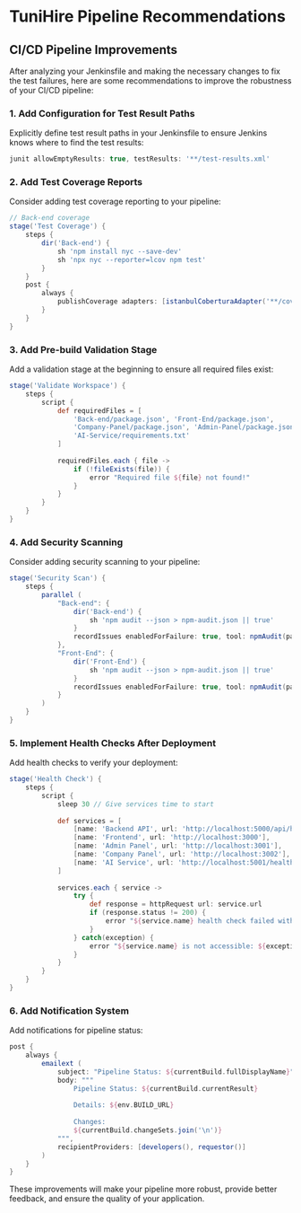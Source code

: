 # TuniHire Pipeline Recommendations

## CI/CD Pipeline Improvements

After analyzing your Jenkinsfile and making the necessary changes to fix the test failures, here are some recommendations to improve the robustness of your CI/CD pipeline:

### 1. Add Configuration for Test Result Paths

Explicitly define test result paths in your Jenkinsfile to ensure Jenkins knows where to find the test results:

```groovy
junit allowEmptyResults: true, testResults: '**/test-results.xml'
```

### 2. Add Test Coverage Reports

Consider adding test coverage reporting to your pipeline:

```groovy
// Back-end coverage
stage('Test Coverage') {
    steps {
        dir('Back-end') {
            sh 'npm install nyc --save-dev'
            sh 'npx nyc --reporter=lcov npm test'
        }
    }
    post {
        always {
            publishCoverage adapters: [istanbulCoberturaAdapter('**/coverage/cobertura-coverage.xml')]
        }
    }
}
```

### 3. Add Pre-build Validation Stage

Add a validation stage at the beginning to ensure all required files exist:

```groovy
stage('Validate Workspace') {
    steps {
        script {
            def requiredFiles = [
                'Back-end/package.json', 'Front-End/package.json',
                'Company-Panel/package.json', 'Admin-Panel/package.json',
                'AI-Service/requirements.txt'
            ]
            
            requiredFiles.each { file ->
                if (!fileExists(file)) {
                    error "Required file ${file} not found!"
                }
            }
        }
    }
}
```

### 4. Add Security Scanning

Consider adding security scanning to your pipeline:

```groovy
stage('Security Scan') {
    steps {
        parallel (
            "Back-end": {
                dir('Back-end') {
                    sh 'npm audit --json > npm-audit.json || true'
                }
                recordIssues enabledForFailure: true, tool: npmAudit(pattern: '**/npm-audit.json')
            },
            "Front-End": {
                dir('Front-End') {
                    sh 'npm audit --json > npm-audit.json || true'
                }
                recordIssues enabledForFailure: true, tool: npmAudit(pattern: '**/npm-audit.json')
            }
        )
    }
}
```

### 5. Implement Health Checks After Deployment

Add health checks to verify your deployment:

```groovy
stage('Health Check') {
    steps {
        script {
            sleep 30 // Give services time to start
            
            def services = [
                [name: 'Backend API', url: 'http://localhost:5000/api/health'],
                [name: 'Frontend', url: 'http://localhost:3000'],
                [name: 'Admin Panel', url: 'http://localhost:3001'],
                [name: 'Company Panel', url: 'http://localhost:3002'],
                [name: 'AI Service', url: 'http://localhost:5001/health']
            ]
            
            services.each { service ->
                try {
                    def response = httpRequest url: service.url
                    if (response.status != 200) {
                        error "${service.name} health check failed with status ${response.status}"
                    }
                } catch(exception) {
                    error "${service.name} is not accessible: ${exception.message}"
                }
            }
        }
    }
}
```

### 6. Add Notification System

Add notifications for pipeline status:

```groovy
post {
    always {
        emailext (
            subject: "Pipeline Status: ${currentBuild.fullDisplayName}",
            body: """
                Pipeline Status: ${currentBuild.currentResult}
                
                Details: ${env.BUILD_URL}
                
                Changes:
                ${currentBuild.changeSets.join('\n')}
            """,
            recipientProviders: [developers(), requestor()]
        )
    }
}
```

These improvements will make your pipeline more robust, provide better feedback, and ensure the quality of your application.
